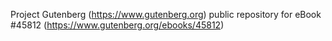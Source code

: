 Project Gutenberg (https://www.gutenberg.org) public repository for eBook #45812 (https://www.gutenberg.org/ebooks/45812)
